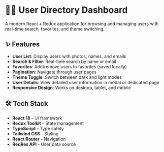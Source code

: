 # 🧑‍💼 User Directory Dashboard

A modern React + Redux application for browsing and managing users with real-time search, favorites, and theme switching.

## ✨ Features

- **User List**: Display users with photos, names, and emails
- **Search & Filter**: Real-time search by name or email
- **Favorites**: Add/remove users to favorites (saved locally)
- **Pagination**: Navigate through user pages
- **Theme Toggle**: Switch between dark and light modes
- **User Details**: View detailed user information in modal or dedicated page
- **Responsive Design**: Works on desktop, tablet, and mobile

## 🛠️ Tech Stack

- **React 18** - UI framework
- **Redux Toolkit** - State management
- **TypeScript** - Type safety
- **Tailwind CSS** - Styling
- **React Router** - Navigation
- **ReqRes API** - User data source

